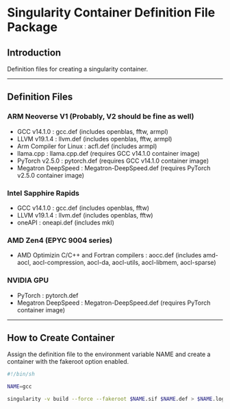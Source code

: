 
# Singularity Container Definition File Package

## Introduction

Definition files for creating a singularity container.

---

## Definition Files

### ARM Neoverse V1 (Probably, V2 should be fine as well)

 - GCC v14.1.0 : gcc.def (includes openblas, fftw, armpl)
 - LLVM v19.1.4 : llvm.def (includes openblas, fftw, armpl)
 - Arm Compiler for Linux : acfl.def (includes armpl)
 - llama.cpp : llama.cpp.def (requires GCC v14.1.0 container image)
 - PyTorch v2.5.0 : pytorch.def (requires GCC v14.1.0 container image)
 - Megatron DeepSpeed : Megatron-DeepSpeed.def (requires PyTorch v2.5.0 container image)

### Intel Sapphire Rapids

 - GCC v14.1.0 : gcc.def (includes openblas, fftw)
 - LLVM v19.1.4 : llvm.def (includes openblas, fftw)
 - oneAPI : oneapi.def (includes mkl)

### AMD Zen4 (EPYC 9004 series)

 - AMD Optimizin C/C++ and Fortran compilers : aocc.def (includes amd-aocl, aocl-compression, aocl-da, aocl-utils, aocl-libmem, aocl-sparse)

### NVIDIA GPU

 - PyTorch : pytorch.def
 - Megatron DeepSpeed : Megatron-DeepSpeed.def (requires PyTorch container image)

---

## How to Create Container

Assign the definition file to the environment variable NAME and create a container with the fakeroot option enabled.

```bash
#!/bin/sh

NAME=gcc

singularity -v build --force --fakeroot $NAME.sif $NAME.def > $NAME.log 2>&1
```
